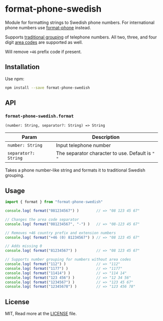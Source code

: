 # format-phone-swedish

Module for formatting strings to Swedish phone numbers. For international phone
numbers use [format-phone](https://www.npmjs.com/package/format-phone) instead.

Supports [traditional grouping](https://sv.wikipedia.org/wiki/Telefonnummer#Sverige)
of telephone numbers. All two, three, and four digit [area codes](https://sv.wikipedia.org/wiki/Lista_%C3%B6ver_svenska_riktnummer)
are supported as well.

Will remove `+46` prefix code if present.

## Installation

Use npm:

```bash
npm install --save format-phone-swedish
```

## API

### `format-phone-swedish.format`

```rtype
(number: String, separator?: String) => String
```

| Param                | Description                                      |
| -------------------- | ------------------------------------------------ |
| `number: String`     | Input telephone number                           |
| `separator?: String` | The separator character to use. Default is `" "` |

Takes a phone number-like string and formats it to traditional Swedish
grouping.

## Usage

```js
import { format } from "format-phone-swedish"

console.log( format("081234567") )        // => "08 123 45 67"

// Changes the area code separator
console.log( format("081234567", "-") )   // => "08-123 45 67"

// Removes +46 country prefix and extension numbers
console.log( format("+46 (0) 81234567") ) // => "08 123 45 67"

// Adds missing 0
console.log( format("81234567") )         // => "08 123 45 67"

// Supports number grouping for numbers without area codes
console.log( format("112") )              // => "112"
console.log( format("1177") )             // => "1177"
console.log( format("11414") )            // => "114 14"
console.log( format("123 456") )          // => "12 34 56"
console.log( format("1234567") )          // => "123 45 67"
console.log( format("12345678") )         // => "123 456 78"
```

## License

MIT, Read more at the [LICENSE](LICENSE.md) file.
